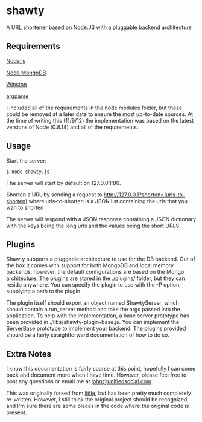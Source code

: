 # shawty

A URL shortener based on Node.JS with a pluggable backend architecture

## Requirements

[Node.js](http://nodejs.org)

[Node MongoDB](https://github.com/christkv/node-mongodb-native)

[Winston](https://github.com/indexzero/winston-mongodb)

[argparse](https://github.com/nodeca/argparse)

I included all of the requirements in the node modules folder, but these could be 
removed at a later date to ensure the most up-to-date sources. At the time of writing
this (11/9/12) the implementation was based on the latest versions of Node (0.8.14)
and all of the requirements.

## Usage

Start the server:

    $ node shawty.js

The server will start by default on 127.0.0.1:80.

Shorten a URL by sending a request to http://127.0.0.1?shorten=(urls-to-shorten)
where urls-to-shorten is a JSON list containing the urls that you wan to shorten

The server will respond with a JSON response containing a JSON dictionary with the keys being 
the long urls and the values being the short URLS.

## Plugins

Shawty supports a pluggable architecture to use for the DB backend.  Out of the box it comes 
with support for both MongoDB and local memory backends, however, the default configurations are
based on the Mongo architecture.  The plugins are stored in the ./plugins/ folder, but they can
reside anywhere.  You can specify the plugin to use with the -P option, supplying a path to
the plugin.

The plugin itself should export an object named ShawtyServer, which should contain a run\_server
method and take the args passed into the application. To help with the implementation, a base
server prototype has been provided in ./libs/shawty-plugin-base.js.  You can implement the 
ServerBase prototype to implement your backend.  The plugins provided should be a fairly 
straightforward documentation of how to do so.

## Extra Notes

I know this documentation is fairly sparse at this point, hopefully I can come back and
document more when I have time.  However, please feel free to post any questions or email me 
at john@unifiedsocial.com.

This was originally forked from [little](https://github.com/bycoffe/little), but has been pretty
much completely re-written.  However, I still think the original project should be recognized,
and I'm sure there are some places in the code where the original code is present.

